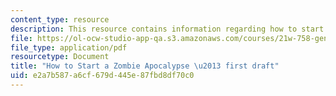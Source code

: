 ```yaml
---
content_type: resource
description: This resource contains information regarding how to start a zombie apocalypse.
file: https://ol-ocw-studio-app-qa.s3.amazonaws.com/courses/21w-758-genre-fiction-workshop-spring-2013/e2a7b587a6cf679d445e87fbd8df70c0_MIT21W_758S13_HTSA-Fr_drft.pdf
file_type: application/pdf
resourcetype: Document
title: "How to Start a Zombie Apocalypse \u2013 first draft"
uid: e2a7b587-a6cf-679d-445e-87fbd8df70c0
---
```

